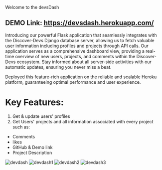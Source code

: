 Welcome to the devsDash

## DEMO Link: https://devsdash.herokuapp.com/

Introducing our powerful Flask application that seamlessly integrates with the Discover-Devs Django database server, allowing us to fetch valuable user information including profiles and projects through API calls. Our application serves as a comprehensive dashboard view, providing a real-time overview of new users, projects, and comments within the Discover-Devs ecosystem. Stay informed about all server-side activities with our automatic updates, ensuring you never miss a beat.

Deployed this feature-rich application on the reliable and scalable Heroku platform, guaranteeing optimal performance and user experience.

# **Key Features:**
1. Get & update users' profiles
1. Get Users' projects and all information associated with every project such as:
* Comments
* likes
* GitHub & Demo link
* Project Description


![devdash](https://user-images.githubusercontent.com/83102811/215640496-b134684e-ab07-4121-86fc-7e7faafc7b99.png)
![devdash1](https://user-images.githubusercontent.com/83102811/215640521-a7591362-d2c5-4eb7-a601-c0d09d2dcae4.png)
![devdash2](https://user-images.githubusercontent.com/83102811/215640531-a73da667-e006-4d7a-98e3-6ec84d83b118.png)
![devdash3](https://user-images.githubusercontent.com/83102811/215640544-6947fb51-e870-4951-8a99-f4ff457b82f7.png)
